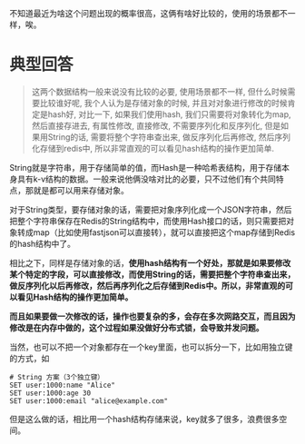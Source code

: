 不知道最近为啥这个问题出现的概率很高，这俩有啥好比较的，使用的场景都不一样，唉。

# <font style="color:rgb(51, 51, 51);">典型回答</font>

> 这两个数据结构一般来说没有比较的必要, 使用场景都不一样, 但什么时候需要比较谁好呢, 我个人认为是存储对象的时候, 并且对对象进行修改的时候肯定是hash好, 对比一下, 如果我们使用hash, 我们只需要将对象转化为map, 然后直接存进去, 有属性修改, 直接修改, 不需要序列化和反序列化, 但是如果用String的话, 需要将整个字符串查出来, 做反序列化后再修改, 然后序列化存储到redis中, 所以非常直观的可以看见hash结构的操作更加简单.

String就是字符串，用于存储简单的值，而Hash是一种哈希表结构，用于存储本身具有k-v结构的数据。一般来说他俩没啥对比的必要，只不过他们有个共同特点，那就是都可以用来存储对象。



对于String类型，要存储对象的话，需要把对象序列化成一个JSON字符串，然后把整个字符串保存在Redis的String结构中，而使用Hash接口的话，则只需要把对象转成map（比如使用fastjson可以直接转），就可以直接把这个map存储到Redis的hash结构中了。



相比之下，同样是存储对象的话，**使用hash结构有一个好处，那就是如果要修改某个特定的字段，可以直接修改，而使用String的话，需要把整个字符串查出来，做反序列化以后再修改，然后再序列化之后存储到Redis中。所以，非常直观的可以看见Hash结构的操作更加简单。**



**而且如果要做一次修改的话，操作也要复杂的多，会存在多次网路交互，而且因为修改是在内存中做的，这个过程如果没做好分布式锁，会导致并发问题。**



当然，也可以不把一个对象都存在一个key里面，也可以拆分一下，比如用独立键的方式，如



```plain
# String 方案（3个独立键）
SET user:1000:name "Alice"
SET user:1000:age 30
SET user:1000:email "alice@example.com"
```



但是这么做的话，相比用一个hash结构存储来说，key就多了很多，浪费很多空间。

